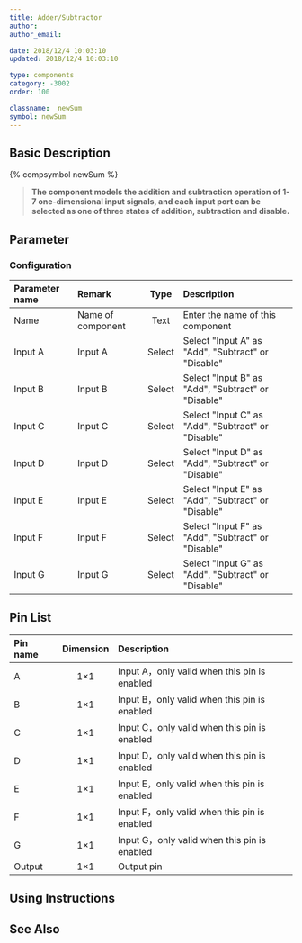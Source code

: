 ```yaml
---
title: Adder/Subtractor
author: 
author_email:

date: 2018/12/4 10:03:10
updated: 2018/12/4 10:03:10

type: components
category: -3002
order: 100

classname: _newSum
symbol: newSum
---
```

## Basic Description
{% compsymbol newSum %}

> **The component models the addition and subtraction operation of 1-7 one-dimensional input signals, and each input port can be selected as one of three states of addition, subtraction and disable.**

## Parameter
### Configuration
| Parameter name | Remark | Type | Description |
| :--- | :--- | :--: | :--- |
| Name | Name of component | Text | Enter the name of this component |
| Input A | Input A | Select | Select "Input A" as "Add", "Subtract" or "Disable" |
| Input B | Input B | Select | Select "Input B" as "Add", "Subtract" or "Disable" |
| Input C | Input C | Select | Select "Input C" as "Add", "Subtract" or "Disable" |
| Input D | Input D | Select | Select "Input D" as "Add", "Subtract" or "Disable" |
| Input E | Input E | Select | Select "Input E" as "Add", "Subtract" or "Disable" |
| Input F | Input F | Select | Select "Input F" as "Add", "Subtract" or "Disable" |
| Input G | Input G | Select | Select "Input G" as "Add", "Subtract" or "Disable" |


## Pin List

| Pin name | Dimension | Description |
| :--- | :--:  | :--- |
| A | 1×1 | Input A，only valid when this pin is enabled |
| B | 1×1 | Input B，only valid when this pin is enabled |
| C | 1×1 | Input C，only valid when this pin is enabled |
| D | 1×1 | Input D，only valid when this pin is enabled |
| E | 1×1 | Input E，only valid when this pin is enabled |
| F | 1×1 | Input F，only valid when this pin is enabled |
| G | 1×1 | Input G，only valid when this pin is enabled |
| Output | 1×1 | Output pin |

## Using Instructions



## See Also


